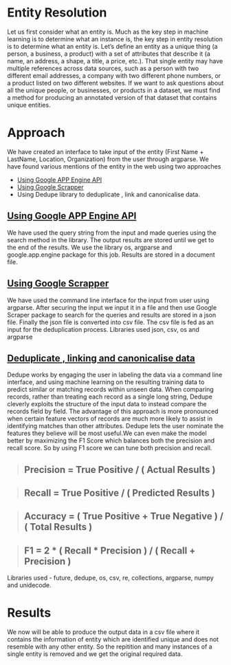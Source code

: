 # Entity Resolution
Let us first consider what an entity is. Much as the key step in machine learning is to determine what an instance is, the key step in entity resolution is to determine what an entity is. Let’s define an entity as a unique thing (a person, a business, a product) with a set of attributes that describe it (a name, an address, a shape, a title, a price, etc.). That single entity may have multiple references across data sources, such as a person with two different email addresses, a company with two different phone numbers, or a product listed on two different websites. If we want to ask questions about all the unique people, or businesses, or products in a dataset, we must find a method for producing an annotated version of that dataset that contains unique entities.

# Approach
We have created an interface to take input of the entity (First Name + LastName, Location, Organization) from the user through argparse.
We have found various mentions of the entity in the web using two approaches
- [Using Google APP Engine API](https://cloud.google.com/appengine/training/fts_intro/)
- [Using Google Scrapper](https://pypi.org/project/GoogleScraper)
- Using Dedupe library to deduplicate , link and canonicalise data.

## [Using Google APP Engine API](https://github.com/chandramoulirajagopalan/Entity_Resolution/blob/master/search_queries_using_google_api_engine.py)
We have used the query string from the input and made queries using the search method in the library. The output results are stored until we get to the end of the results. We use the library os, argparse and google.app.engine package for this job. Results are stored in a document file.

## [Using Google Scrapper](https://github.com/chandramoulirajagopalan/Entity_Resolution/blob/master/search_queries_google_scrapper.py)

We have used the command line interface for the input from user using argparse. After securing the input we input it in a file and then use Google Scraper package to search for the queries and results are stored in a json file. Finally the json file is converted into csv file. The csv file is fed as an input for the deduplication process.
Libraries used json, csv, os and argparse

## [Deduplicate , linking and canonicalise data](https://github.com/chandramoulirajagopalan/Entity_Resolution/blob/master/Entity_Resolution_Using_Dedupe.py)
Dedupe works by engaging the user in labeling the data via a command line interface, and using machine learning on the resulting training data to predict similar or matching records within unseen data.
When comparing records, rather than treating each record as a single long string, Dedupe cleverly exploits the structure of the input data to instead compare the records field by field. The advantage of this approach is more pronounced when certain feature vectors of records are much more likely to assist in identifying matches than other attributes. Dedupe lets the user nominate the features they believe will be most useful.We can even make the model better by maximizing the F1 Score which balances both the precision and recall score. So by using F1 score we can tune both precision and recall.


> ## Precision = True Positive / ( Actual Results )

> ## Recall = True Positive / ( Predicted Results )

> ## Accuracy = ( True Positive + True Negative ) / ( Total Results )

> ## F1 = 2 * ( Recall * Precision ) / ( Recall + Precision )

Libraries used - future, dedupe, os, csv, re, collections, argparse, numpy and unidecode.

# Results
We now will be able to produce the output data in a csv file where it contains the information of entity which are identified unique and does not resemble with any other entity. So the repitition and many instances of a single entity is removed and we get the original required data.
